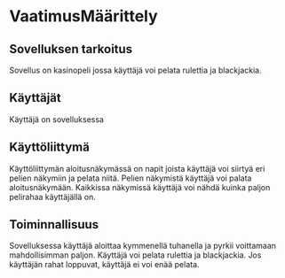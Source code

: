 # VaatimusMäärittely

## Sovelluksen tarkoitus

Sovellus on kasinopeli jossa käyttäjä voi pelata rulettia ja blackjackia.

## Käyttäjät

Käyttäjä on sovelluksessa 

## Käyttöliittymä

Käyttöliittymän aloitusnäkymässä on napit joista käyttäjä voi siirtyä eri pelien näkymiin ja pelata niitä. Pelien näkymistä käyttäjä voi palata aloitusnäkymään. Kaikkissa näkymissä käyttäjä voi nähdä kuinka paljon pelirahaa käyttäjällä on. 

## Toiminnallisuus

Sovelluksessa käyttäjä aloittaa kymmenellä tuhanella ja pyrkii voittamaan mahdollisimman paljon. Käyttäjä voi pelata rulettia ja blackjackia. Jos käyttäjän rahat loppuvat, käyttäjä ei voi enää pelata.


